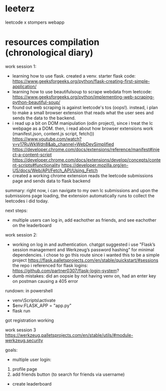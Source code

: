 # leeterz
leetcode x stompers webapp

# resources compilation (chronological diary)
 work session 1:
- learning how to use flask. created a venv. 
starter flask code:
https://www.geeksforgeeks.org/python/flask-creating-first-simple-application/
- learning how to use beautifulsoup to scrape webdata from leetcode:
https://www.geeksforgeeks.org/python/implementing-web-scraping-python-beautiful-soup/
- found out web scraping is against leetcode's tos (oops!). instead, i plan to make a small browser extension that reads what the user sees and sends the data to the backend.
- i read up a bit on DOM manipulation (odin project), since i treat the lc webpage as a DOM. then, i read about how browser extensions work (manifest.json, content.js script, fetch())
https://www.youtube.com/watch?v=y17RuWkWdn8&ab_channel=WebDevSimplified 
https://developer.chrome.com/docs/extensions/reference/manifest#inject-a-content-script
https://developer.chrome.com/docs/extensions/develop/concepts/content-scripts#functionality
https://developer.mozilla.org/en-US/docs/Web/API/Fetch_API/Using_Fetch
- created a working chrome extension reads the leetcode submissions page and sends data to flask backend
 
summary:
right now, i can navigate to my own lc submissions and upon the submissions page loading, the extension automatically runs to collect the leetcodes i did today.

next steps:
- multiple users can log in, add eachother as friends, and see eachother on the leaderboard

work session 2:
- working on log in and authentication. chatgpt suggested i use "Flask’s session management and Werkzeug’s password hashing" for minimal dependencies. i chose to go this route since i wanted this to be a simple project
https://flask.palletsprojects.com/en/stable/quickstart/#sessions
the repo i referenced for flask logins: 
https://github.com/partner0307/flask-login-system?
- dumb mistakes: did an oopsie by not having venv on, had an enter key on postman causing a 405 error

rundown:
in powershell
- venv\Scripts\activate
- $env:FLASK_APP = "app.py"
- flask run 

got registration working

work session 3
https://werkzeug.palletsprojects.com/en/stable/utils/#module-werkzeug.security

goals:
- multiple user login:
1. profile page
2. add friends button (to search for friends via username)

- create leaderboard


